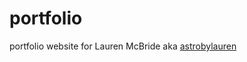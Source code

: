 # portfolio

portfolio website for Lauren McBride aka [astrobylauren](mailto:astrobylauren@gmail.com)
